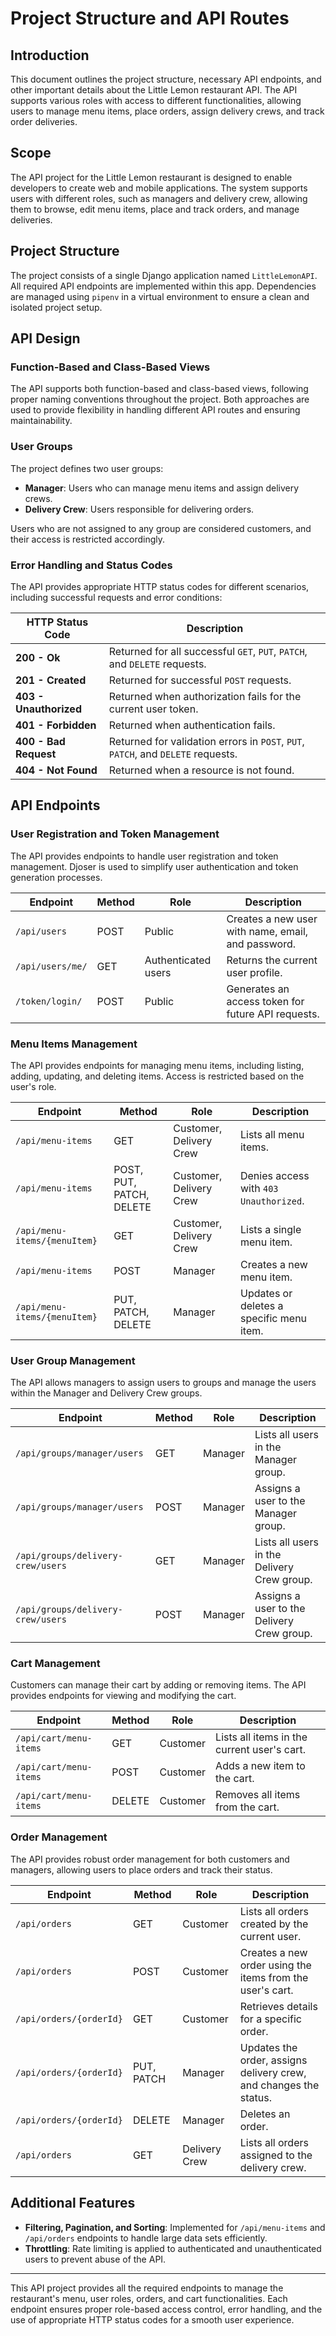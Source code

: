# Project Structure and API Routes

## Introduction
This document outlines the project structure, necessary API endpoints, and other important details about the Little Lemon restaurant API. The API supports various roles with access to different functionalities, allowing users to manage menu items, place orders, assign delivery crews, and track order deliveries.

## Scope
The API project for the Little Lemon restaurant is designed to enable developers to create web and mobile applications. The system supports users with different roles, such as managers and delivery crew, allowing them to browse, edit menu items, place and track orders, and manage deliveries.

## Project Structure
The project consists of a single Django application named `LittleLemonAPI`. All required API endpoints are implemented within this app. Dependencies are managed using `pipenv` in a virtual environment to ensure a clean and isolated project setup.

## API Design

### Function-Based and Class-Based Views
The API supports both function-based and class-based views, following proper naming conventions throughout the project. Both approaches are used to provide flexibility in handling different API routes and ensuring maintainability.

### User Groups
The project defines two user groups:
- **Manager**: Users who can manage menu items and assign delivery crews.
- **Delivery Crew**: Users responsible for delivering orders.

Users who are not assigned to any group are considered customers, and their access is restricted accordingly.

### Error Handling and Status Codes
The API provides appropriate HTTP status codes for different scenarios, including successful requests and error conditions:

| HTTP Status Code | Description                                      |
| ---------------- | ------------------------------------------------ |
| **200 - Ok**     | Returned for all successful `GET`, `PUT`, `PATCH`, and `DELETE` requests. |
| **201 - Created**| Returned for successful `POST` requests.          |
| **403 - Unauthorized** | Returned when authorization fails for the current user token. |
| **401 - Forbidden** | Returned when authentication fails.           |
| **400 - Bad Request** | Returned for validation errors in `POST`, `PUT`, `PATCH`, and `DELETE` requests. |
| **404 - Not Found** | Returned when a resource is not found.         |

## API Endpoints

### User Registration and Token Management
The API provides endpoints to handle user registration and token management. Djoser is used to simplify user authentication and token generation processes.

| Endpoint                | Method | Role                        | Description                                      |
| ----------------------- | ------ | --------------------------- | ------------------------------------------------ |
| `/api/users`            | POST   | Public                      | Creates a new user with name, email, and password. |
| `/api/users/me/`        | GET    | Authenticated users          | Returns the current user profile.                |
| `/token/login/`         | POST   | Public                      | Generates an access token for future API requests. |

### Menu Items Management
The API provides endpoints for managing menu items, including listing, adding, updating, and deleting items. Access is restricted based on the user's role.

| Endpoint                          | Method | Role                  | Description                                      |
| ---------------------------------- | ------ | --------------------- | ------------------------------------------------ |
| `/api/menu-items`                 | GET    | Customer, Delivery Crew | Lists all menu items.                            |
| `/api/menu-items`                 | POST, PUT, PATCH, DELETE | Customer, Delivery Crew | Denies access with `403 Unauthorized`. |
| `/api/menu-items/{menuItem}`      | GET    | Customer, Delivery Crew | Lists a single menu item.                        |
| `/api/menu-items`                 | POST   | Manager               | Creates a new menu item.                         |
| `/api/menu-items/{menuItem}`      | PUT, PATCH, DELETE | Manager | Updates or deletes a specific menu item.         |

### User Group Management
The API allows managers to assign users to groups and manage the users within the Manager and Delivery Crew groups.

| Endpoint                               | Method | Role       | Description                                      |
| -------------------------------------- | ------ | ----------| ------------------------------------------------ |
| `/api/groups/manager/users`            | GET    | Manager   | Lists all users in the Manager group.            |
| `/api/groups/manager/users`            | POST   | Manager   | Assigns a user to the Manager group.             |
| `/api/groups/delivery-crew/users`      | GET    | Manager   | Lists all users in the Delivery Crew group.      |
| `/api/groups/delivery-crew/users`      | POST   | Manager   | Assigns a user to the Delivery Crew group.       |

### Cart Management
Customers can manage their cart by adding or removing items. The API provides endpoints for viewing and modifying the cart.

| Endpoint                          | Method | Role       | Description                                      |
| ---------------------------------- | ------ | ----------| ------------------------------------------------ |
| `/api/cart/menu-items`            | GET    | Customer   | Lists all items in the current user's cart.      |
| `/api/cart/menu-items`            | POST   | Customer   | Adds a new item to the cart.                     |
| `/api/cart/menu-items`            | DELETE | Customer   | Removes all items from the cart.                 |

### Order Management
The API provides robust order management for both customers and managers, allowing users to place orders and track their status.

| Endpoint                          | Method | Role       | Description                                      |
| ---------------------------------- | ------ | ----------| ------------------------------------------------ |
| `/api/orders`                     | GET    | Customer   | Lists all orders created by the current user.    |
| `/api/orders`                     | POST   | Customer   | Creates a new order using the items from the user's cart. |
| `/api/orders/{orderId}`           | GET    | Customer   | Retrieves details for a specific order.          |
| `/api/orders/{orderId}`           | PUT, PATCH | Manager | Updates the order, assigns delivery crew, and changes the status. |
| `/api/orders/{orderId}`           | DELETE | Manager   | Deletes an order.                                |
| `/api/orders`                     | GET    | Delivery Crew | Lists all orders assigned to the delivery crew.  |

## Additional Features
- **Filtering, Pagination, and Sorting**: Implemented for `/api/menu-items` and `/api/orders` endpoints to handle large data sets efficiently.
- **Throttling**: Rate limiting is applied to authenticated and unauthenticated users to prevent abuse of the API.

---

This API project provides all the required endpoints to manage the restaurant's menu, user roles, orders, and cart functionalities. Each endpoint ensures proper role-based access control, error handling, and the use of appropriate HTTP status codes for a smooth user experience.
